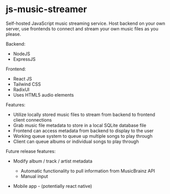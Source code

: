 # js-music-streamer
Self-hosted JavaScript music streaming service. Host backend on your own server, use frontends to connect and stream your own music files as you please.

Backend:
- NodeJS
- ExpressJS
  
Frontend:
- React JS
- Tailwind CSS
- RadixUI
- Uses HTML5 audio elements

Features:
- Utilize locally stored music files to stream from backend to frontend client connections
- Grab music file metadata to store in a local SQLite database file
- Frontend can access metadata from backend to display to the user
- Working queue system to queue up multiple songs to play through
- Client can queue albums or individual songs to play through

Future release features:
- Modify album / track / artist metadata
    - Automatic functionality to pull information from MusicBrainz API
    - Manual input
 
- Mobile app - (potentially react native)
